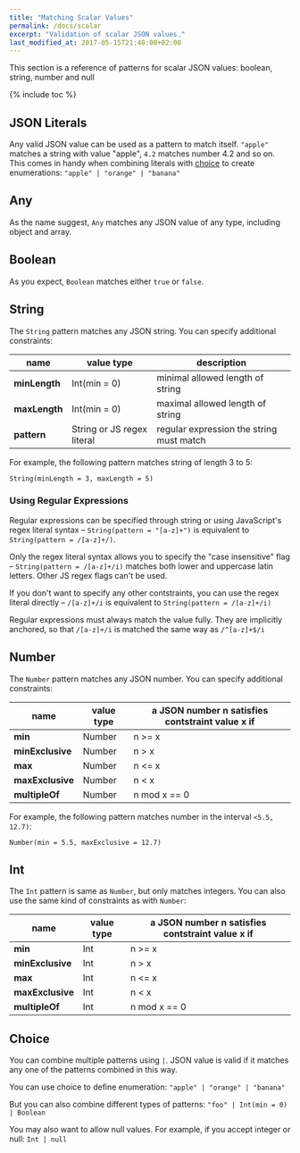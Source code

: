 ```yaml
---
title: "Matching Scalar Values"
permalink: /docs/scalar
excerpt: "Validation of scalar JSON values."
last_modified_at: 2017-05-15T21:40:00+02:00
---
```


This section is a reference of patterns for scalar JSON values: boolean, string, number and null

{% include toc %}

## JSON Literals
Any valid JSON value can be used as a pattern to match itself. `"apple"` matches a string with value "apple", `4.2` matches number 4.2 and so on. This comes in handy when combining literals with [choice](#choice) to create enumerations: `"apple" | "orange" | "banana"`

## Any
As the name suggest, `Any` matches any JSON value of any type, including object and array.

## Boolean
As you expect, `Boolean` matches either `true` or `false`.

## String
The `String` pattern matches any JSON string. You can specify additional constraints:

| name          | value type                 | description                              |
| ------------- | -------------------------- | ---------------------------------------- |
| **minLength** | Int(min = 0)               | minimal allowed length of string         |
| **maxLength** | Int(min = 0)               | maximal allowed length of string         |
| **pattern**   | String or JS regex literal | regular expression the string must match |

For example, the following pattern matches string of length 3 to 5: 
<div class="highlighter-rouge language-json-blueprint">
<pre class="highlight">
<code><span class="nb">String</span><span class="p">(</span><span class="nx">minLength</span><span class="w"> </span><span class="o">=</span><span class="w"> </span><span class="mi">3</span><span class="p">,</span><span class="w"> </span><span class="nx">maxLength</span><span class="w"> </span><span class="o">=</span><span class="w"> </span><span class="mi">5</span><span class="p">)</span></code>
</pre>
</div>

### Using Regular Expressions
Regular expressions can be specified through string or using JavaScript's regex literal syntax – `String(pattern = "[a-z]+")` is equivalent to `String(pattern = /[a-z]+/)`.

Only the regex literal syntax allows you to specify the "case insensitive" flag – `String(pattern = /[a-z]+/i)` matches both lower and uppercase latin letters. Other JS regex flags can't be used.

If you don't want to specify any other contstraints, you can use the regex literal directly – `/[a-z]+/i` is equivalent to `String(pattern = /[a-z]+/i)`

Regular expressions must always match the value fully. They are implicitly anchored, so that `/[a-z]+/i` is matched the same way as `/^[a-z]+$/i`

## Number
The `Number` pattern matches any JSON number. You can specify additional constraints:

| name             | value type | a JSON number n satisfies contstraint value x if |
| ---------------- | ---------- | ------------------------------------------------ |
| **min**          | Number     | n >= x                                           |
| **minExclusive** | Number     | n > x                                            |
| **max**          | Number     | n <= x                                           |
| **maxExclusive** | Number     | n < x                                            |
| **multipleOf**   | Number     | n mod x == 0                                     |

For example, the following pattern matches number in the interval `<5.5, 12.7)`:
<div class="highlighter-rouge language-json-blueprint">
<pre class="highlight">
<code><span class="nb">Number</span><span class="p">(</span><span class="nx">min</span><span class="w"> </span><span class="o">=</span><span class="w"> </span><span class="mf">5.5</span><span class="p">,</span><span class="w"> </span><span class="nx">maxExclusive</span><span class="w"> </span><span class="o">=</span><span class="w"> </span><span class="mf">12.7</span><span class="p">)</span></code>
</pre>
</div>

## Int
The `Int` pattern is same as `Number`, but only matches integers. You can also use the same kind of constraints as with `Number`:

| name             | value type | a JSON number n satisfies contstraint value x if |
| ---------------- | ---------- | ------------------------------------------------ |
| **min**          | Int        | n >= x                                           |
| **minExclusive** | Int        | n > x                                            |
| **max**          | Int        | n <= x                                           |
| **maxExclusive** | Int        | n < x                                            |
| **multipleOf**   | Int        | n mod x == 0                                     |

## Choice
<a name="choice"></a>
You can combine multiple patterns using `|`. JSON value is valid if it matches any one of the patterns combined in this way.

You can use choice to define enumeration: `"apple" | "orange" | "banana"`

But you can also combine different types of patterns: `"foo" | Int(min = 0) | Boolean`

You may also want to allow null values. For example, if you accept integer or null: `Int | null`